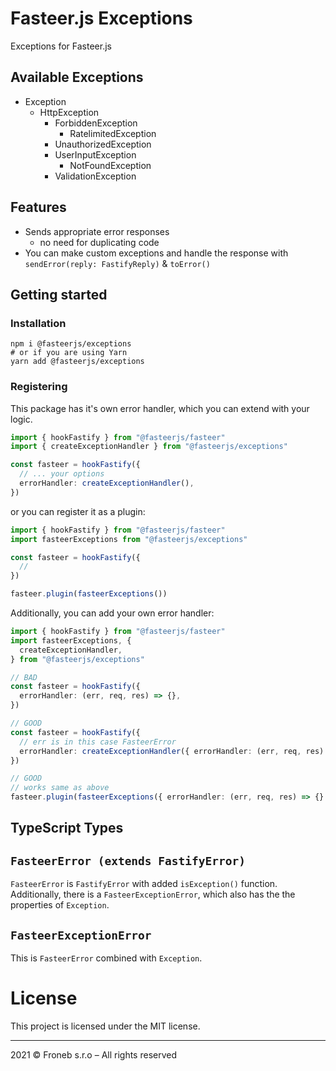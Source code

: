 # Fasteer.js Exceptions

Exceptions for Fasteer.js

## Available Exceptions

- Exception
  - HttpException
    - ForbiddenException
      - RatelimitedException
    - UnauthorizedException
    - UserInputException
      - NotFoundException
    - ValidationException

## Features

- Sends appropriate error responses
  - no need for duplicating code
- You can make custom exceptions and handle the response with `sendError(reply: FastifyReply)` & `toError()`

## Getting started

### Installation

```shell
npm i @fasteerjs/exceptions
# or if you are using Yarn
yarn add @fasteerjs/exceptions
```

### Registering

This package has it's own error handler, which you can extend with your logic.

```ts
import { hookFastify } from "@fasteerjs/fasteer"
import { createExceptionHandler } from "@fasteerjs/exceptions"

const fasteer = hookFastify({
  // ... your options
  errorHandler: createExceptionHandler(),
})
```

or you can register it as a plugin:

```ts
import { hookFastify } from "@fasteerjs/fasteer"
import fasteerExceptions from "@fasteerjs/exceptions"

const fasteer = hookFastify({
  //
})

fasteer.plugin(fasteerExceptions())
```

Additionally, you can add your own error handler:

```ts
import { hookFastify } from "@fasteerjs/fasteer"
import fasteerExceptions, {
  createExceptionHandler,
} from "@fasteerjs/exceptions"

// BAD
const fasteer = hookFastify({
  errorHandler: (err, req, res) => {},
})

// GOOD
const fasteer = hookFastify({
  // err is in this case FasteerError
  errorHandler: createExceptionHandler({ errorHandler: (err, req, res) => {} }),
})

// GOOD
// works same as above
fasteer.plugin(fasteerExceptions({ errorHandler: (err, req, res) => {} }))
```

## TypeScript Types

## `FasteerError (extends FastifyError)`

`FasteerError` is `FastifyError` with added `isException()` function.
Additionally, there is a `FasteerExceptionError`, which also has the the properties of `Exception`.

## `FasteerExceptionError`

This is `FasteerError` combined with `Exception`.

# License

This project is licensed under the MIT license.

<hr>

2021 &copy; Froneb s.r.o &ndash; All rights reserved
